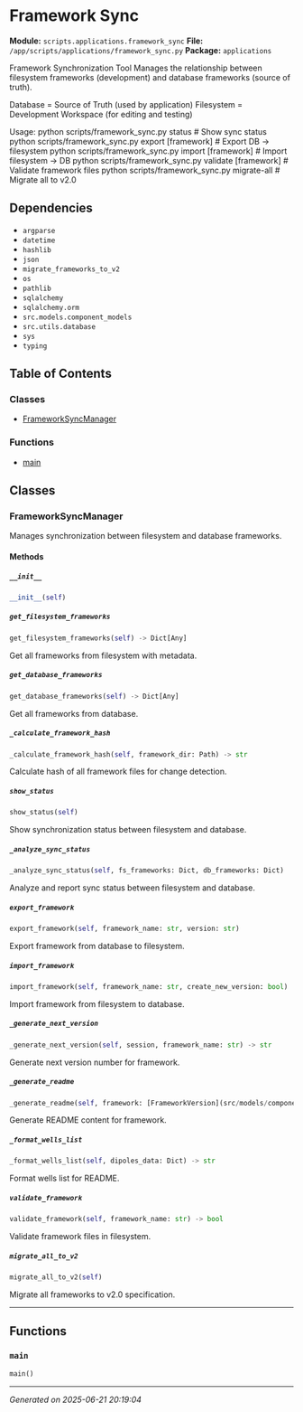 # Framework Sync

**Module:** `scripts.applications.framework_sync`
**File:** `/app/scripts/applications/framework_sync.py`
**Package:** `applications`

Framework Synchronization Tool
Manages the relationship between filesystem frameworks (development) and database frameworks (source of truth).

Database = Source of Truth (used by application)
Filesystem = Development Workspace (for editing and testing)

Usage:
    python scripts/framework_sync.py status                    # Show sync status
    python scripts/framework_sync.py export [framework]        # Export DB -> filesystem
    python scripts/framework_sync.py import [framework]        # Import filesystem -> DB
    python scripts/framework_sync.py validate [framework]      # Validate framework files
    python scripts/framework_sync.py migrate-all              # Migrate all to v2.0

## Dependencies

- `argparse`
- `datetime`
- `hashlib`
- `json`
- `migrate_frameworks_to_v2`
- `os`
- `pathlib`
- `sqlalchemy`
- `sqlalchemy.orm`
- `src.models.component_models`
- `src.utils.database`
- `sys`
- `typing`

## Table of Contents

### Classes
- [FrameworkSyncManager](#frameworksyncmanager)

### Functions
- [main](#main)

## Classes

### FrameworkSyncManager

Manages synchronization between filesystem and database frameworks.

#### Methods

##### `__init__`
```python
__init__(self)
```

##### `get_filesystem_frameworks`
```python
get_filesystem_frameworks(self) -> Dict[Any]
```

Get all frameworks from filesystem with metadata.

##### `get_database_frameworks`
```python
get_database_frameworks(self) -> Dict[Any]
```

Get all frameworks from database.

##### `_calculate_framework_hash`
```python
_calculate_framework_hash(self, framework_dir: Path) -> str
```

Calculate hash of all framework files for change detection.

##### `show_status`
```python
show_status(self)
```

Show synchronization status between filesystem and database.

##### `_analyze_sync_status`
```python
_analyze_sync_status(self, fs_frameworks: Dict, db_frameworks: Dict)
```

Analyze and report sync status between filesystem and database.

##### `export_framework`
```python
export_framework(self, framework_name: str, version: str)
```

Export framework from database to filesystem.

##### `import_framework`
```python
import_framework(self, framework_name: str, create_new_version: bool)
```

Import framework from filesystem to database.

##### `_generate_next_version`
```python
_generate_next_version(self, session, framework_name: str) -> str
```

Generate next version number for framework.

##### `_generate_readme`
```python
_generate_readme(self, framework: [FrameworkVersion](src/models/component_models.md#frameworkversion)) -> str
```

Generate README content for framework.

##### `_format_wells_list`
```python
_format_wells_list(self, dipoles_data: Dict) -> str
```

Format wells list for README.

##### `validate_framework`
```python
validate_framework(self, framework_name: str) -> bool
```

Validate framework files in filesystem.

##### `migrate_all_to_v2`
```python
migrate_all_to_v2(self)
```

Migrate all frameworks to v2.0 specification.

---

## Functions

### `main`
```python
main()
```

---

*Generated on 2025-06-21 20:19:04*